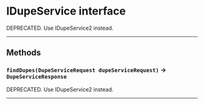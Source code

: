 # IDupeService interface

DEPRECATED. Use IDupeService2 instead.

---
## Methods
### `findDupes(DupeServiceRequest dupeServiceRequest)` → `DupeServiceResponse`

DEPRECATED. Use IDupeService2 instead.

---

